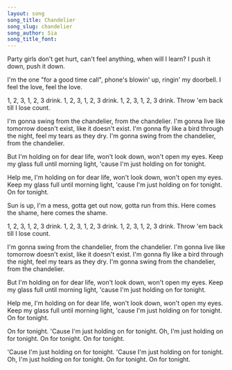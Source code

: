 ```yaml
---
layout: song
song_title: Chandelier
song_slug: chandelier
song_author: Sia
song_title_font: 
---
```


Party girls don't get hurt, can't feel anything, when will I learn?
I push it down, push it down.

I'm the one "for a good time call", phone's blowin' up, ringin' my doorbell.
I feel the love, feel the love.

1, 2, 3, 1, 2, 3 drink.
1, 2, 3, 1, 2, 3 drink.
1, 2, 3, 1, 2, 3 drink.
Throw 'em back till I lose count.

<p class="chorus">
  I'm gonna swing from the chandelier, from the chandelier.
  I'm gonna live like tomorrow doesn't exist, like it doesn't exist.
  I'm gonna fly like a bird through the night, feel my tears as they dry.
  I'm gonna swing from the chandelier, from the chandelier.
</p>

<p class="bridge">
  But I'm holding on for dear life,
  won't look down, won't open my eyes.
  Keep my glass full until morning light,
  'cause I'm just holding on for tonight.
</p>

<p class="bridge">
  Help me, I'm holding on for dear life,
  won't look down, won't open my eyes.
  Keep my glass full until morning light,
  'cause I'm just holding on for tonight.
  On for tonight.
</p>

Sun is up, I'm a mess, gotta get out now, gotta run from this.
Here comes the shame, here comes the shame.

1, 2, 3, 1, 2, 3 drink.
1, 2, 3, 1, 2, 3 drink.
1, 2, 3, 1, 2, 3 drink.
Throw 'em back till I lose count.

<p class="chorus">
  I'm gonna swing from the chandelier, from the chandelier.
  I'm gonna live like tomorrow doesn't exist, like it doesn't exist.
  I'm gonna fly like a bird through the night, feel my tears as they dry.
  I'm gonna swing from the chandelier, from the chandelier.
</p>

<p class="bridge">
  But I'm holding on for dear life,
  won't look down, won't open my eyes.
  Keep my glass full until morning light,
  'cause I'm just holding on for tonight.
</p>

<p class="bridge">
  Help me, I'm holding on for dear life,
  won't look down, won't open my eyes.
  Keep my glass full until morning light,
  'cause I'm just holding on for tonight.
  On for tonight.
</p>

<p class="bridge">
  On for tonight.
  'Cause I'm just holding on for tonight.
  Oh, I'm just holding on for tonight.
  On for tonight.
  On for tonight.
</p>

<p class="bridge">
  'Cause I'm just holding on for tonight.
  'Cause I'm just holding on for tonight.
  Oh, I'm just holding on for tonight.
  On for tonight.
  On for tonight.
</p>